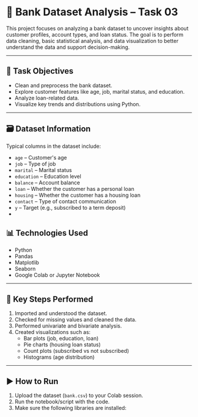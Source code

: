 # 🏦 Bank Dataset Analysis – Task 03

This project focuses on analyzing a bank dataset to uncover insights about customer profiles, account types, and loan status. The goal is to perform data cleaning, basic statistical analysis, and data visualization to better understand the data and support decision-making.

---

## 📌 Task Objectives

- Clean and preprocess the bank dataset.
- Explore customer features like age, job, marital status, and education.
- Analyze loan-related data.
- Visualize key trends and distributions using Python.

---

## 🗃️ Dataset Information

Typical columns in the dataset include:

- `age` – Customer's age  
- `job` – Type of job  
- `marital` – Marital status  
- `education` – Education level  
- `balance` – Account balance  
- `loan` – Whether the customer has a personal loan  
- `housing` – Whether the customer has a housing loan  
- `contact` – Type of contact communication  
- `y` – Target (e.g., subscribed to a term deposit)
- 
## 📊 Technologies Used

- Python  
- Pandas  
- Matplotlib  
- Seaborn  
- Google Colab or Jupyter Notebook

---

## 🧹 Key Steps Performed

1. Imported and understood the dataset.
2. Checked for missing values and cleaned the data.
3. Performed univariate and bivariate analysis.
4. Created visualizations such as:
   - Bar plots (job, education, loan)
   - Pie charts (housing loan status)
   - Count plots (subscribed vs not subscribed)
   - Histograms (age distribution)

---

## ▶️ How to Run

1. Upload the dataset (`bank.csv`) to your Colab session.
2. Run the notebook/script with the code.
3. Make sure the following libraries are installed:

